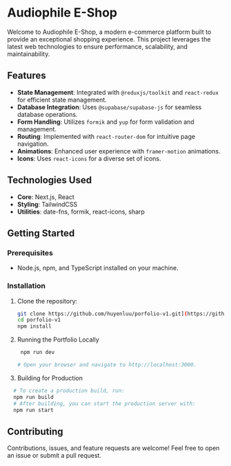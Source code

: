 # Audiophile E-Shop

Welcome to Audiophile E-Shop, a modern e-commerce platform built to provide an exceptional shopping experience. This project leverages the latest web technologies to ensure performance, scalability, and maintainability.

## Features

- **State Management**: Integrated with `@reduxjs/toolkit` and `react-redux` for efficient state management.
- **Database Integration**: Uses `@supabase/supabase-js` for seamless database operations.
- **Form Handling**: Utilizes `formik` and `yup` for form validation and management.
- **Routing**: Implemented with `react-router-dom` for intuitive page navigation.
- **Animations**: Enhanced user experience with `framer-motion` animations.
- **Icons**: Uses `react-icons` for a diverse set of icons.

## Technologies Used
- **Core**: Next.js, React
- **Styling**: TailwindCSS
- **Utilities**: date-fns, formik, react-icons, sharp

## Getting Started

### Prerequisites

- Node.js, npm, and TypeScript installed on your machine.

### Installation

1. Clone the repository:
   ```bash
   git clone https://github.com/huyenluu/porfolio-v1.git](https://github.com/huyenluu/audiophile-ecomerce-website.git
   cd porfolio-v1
   npm install
2. Running the Portfolio Locally
   ```bash
    npm run dev
   
   # Open your browser and navigate to http://localhost:3000.
   
3. Building for Production
  ```bash
    # To create a production build, run:
    npm run build
    # After building, you can start the production server with:
    npm run start
   ```

## Contributing
Contributions, issues, and feature requests are welcome! Feel free to open an issue or submit a pull request.
